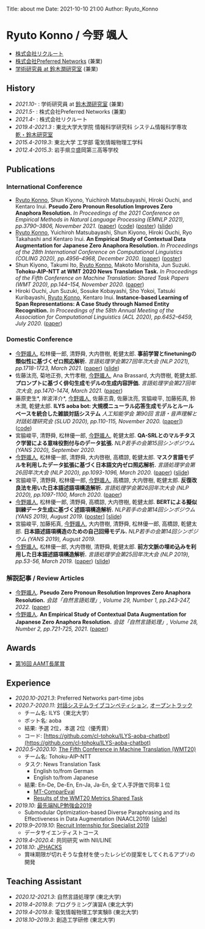 Title: about me
Date: 2021-10-10 21:00
Author: Ryuto_Konno
<!-- Header_Cover: image.png -->

# Ryuto Konno / 今野 颯人
<!-- <img src="https://ryuto10.github.io/files/my_photo.jpg" width="250"> -->

- [株式会社リクルート](https://www.recruit.co.jp/)
- [株式会社Preferred Networks](https://www.preferred.jp/ja/) (兼業)
- [学術研究員 at 鈴木潤研究室](https://www.fai.cds.tohoku.ac.jp/) (兼業)

## History
- *2021.10-* : 学術研究員 at [鈴木潤研究室](https://www.fai.cds.tohoku.ac.jp/) (兼業)
- *2021.5-* : 株式会社Preferred Networks (兼業)
- *2021.4-* : 株式会社リクルート
- *2019.4-2021.3* : 東北大学大学院 情報科学研究科 システム情報科学専攻 [乾・鈴木研究室](https://www.nlp.ecei.tohoku.ac.jp/)
- *2015.4-2019.3*: 東北大学 工学部 電気情報物理工学科
- *2012.4-2015.3*: 岩手県立盛岡第三高等学校

## Publications
### International Conference
- <u>Ryuto Konno</u>, Shun Kiyono, Yuichiroh Matsubayashi, Hiroki Ouchi, and Kentaro Inui. **Pseudo Zero Pronoun Resolution Improves Zero Anaphora Resolution.** *In Proceedings of the 2021 Conference on Empirical Methods in Natural Language Processing (EMNLP 2021), pp.3790–3806, November 2021.*
  ([paper](https://aclanthology.org/2021.emnlp-main.308/))
  ([code](https://github.com/Ryuto10/pzero-improves-zar))
  ([poster](https://ryuto10.github.io/files/EMNLP2021_poster.pdf))
  ([slide](https://ryuto10.github.io/files/EMNLP2021_slide.pdf))
- <u>Ryuto Konno</u>, Yuichiroh Matsubayashi, Shun Kiyono, Hiroki Ouchi, Ryo Takahashi and Kentaro Inui. **An Empirical Study of Contextual Data Augmentation for Japanese Zero Anaphora Resolution.** *In Proceedings of the 28th International Conference on Computational Linguistics (COLING 2020), pp.4956–4968, December 2020.*
  ([paper](https://www.aclweb.org/anthology/2020.coling-main.435/))
  ([poster](https://ryuto10.github.io/files/COLING2020_poster.pdf))
- Shun Kiyono, Takumi Ito, <u>Ryuto Konno</u>, Makoto Morishita, Jun Suzuki. **Tohoku-AIP-NTT at WMT 2020 News Translation Task.** *In Proceedings of the Fifth Conference on Machine Translation: Shared Task Papers (WMT 2020), pp.144–154, November 2020.*
  ([paper](https://www.aclweb.org/anthology/2020.wmt-1.12/))
- Hiroki Ouchi, Jun Suzuki, Sosuke Kobayashi, Sho Yokoi, Tatsuki Kuribayashi, <u>Ryuto Konno</u>, Kentaro Inui. **Instance-based Learning of Span Representations: A Case Study through Named Entity Recognition.** *In Proceedings of the 58th Annual Meeting of the Association for Computational Linguistics (ACL 2020), pp.6452–6459, July 2020.*
  ([paper](https://www.aclweb.org/anthology/2020.acl-main.575/))

### Domestic Conference
- <u>今野颯人</u>, 松林優一郎, 清野舜, 大内啓樹, 乾健太郎. **事前学習とfinetuningの類似性に基づくゼロ照応解析.** *言語処理学会第27回年次大会 (NLP 2021), pp.1718-1723, March 2021.*
  ([paper](https://www.anlp.jp/nlp2021/program_online/pdf_dir/C9-4.pdf))
  ([slide](https://ryuto10.github.io/files/NLP2021_slide.pdf))
- 佐藤汰亮, 菊地正弥, 大竹孝樹, <u>今野颯人</u>, Ana Brassard, 大内啓樹, 乾健太郎. **プロンプトに基づく俳句生成モデルの生成内容評価.** *言語処理学会第27回年次大会, pp.1470-1474, March 2021.*
  ([paper](https://www.anlp.jp/proceedings/annual_meeting/2021/pdf_dir/B8-2.pdf))
- 藤原吏生\*, 岸波洋介\*, <u>今野颯人</u>, 佐藤志貴, 佐藤汰亮, 宮脇峻平, 加藤拓真, 鈴木潤, 乾健太郎. **ILYS aoba bot: 大規模ニューラル応答生成モデルとルールベースを統合した雑談対話システム** *人工知能学会 第90回 言語・音声理解と対話処理研究会 (SLUD 2020), pp.110-115, November 2020.*
  ([paper](https://www.jstage.jst.go.jp/article/jsaislud/90/0/90_25/_article/-char/ja/)])
  ([code](https://github.com/cl-tohoku/ILYS-aoba-chatbot))
- 宮脇峻平, 清野舜, 松林優一郎, <u>今野颯人</u>, 乾健太郎. **QA-SRLとのマルチタスク学習による意味役割付与のデータ拡張.** *NLP若手の会第15回シンポジウム (YANS 2020), September 2020.*
- <u>今野颯人</u>, 松林優一郎, 清野舜, 大内啓樹, 高橋諒, 乾健太郎. **マスク言語モデルを利用したデータ拡張に基づく日本語文内ゼロ照応解析.** *言語処理学会第26回年次大会 (NLP 2020), pp.1093-1096, March 2020.*
  ([paper](https://www.anlp.jp/proceedings/annual_meeting/2020/pdf_dir/C5-1.pdf))
  ([slide](https://ryuto10.github.io/files/NLP2020_slide.pdf))
- 宮脇峻平, 清野舜, 松林優一郎, <u>今野颯人</u>, 高橋諒, 大内啓樹, 乾健太郎. **反復改良法を用いた日本語述語項構造解析.** *言語処理学会第26回年次大会 (NLP 2020), pp.1097-1100, March 2020.*
  ([paper](https://www.anlp.jp/proceedings/annual_meeting/2020/pdf_dir/C5-2.pdf))
- <u>今野颯人</u>, 松林優一郎, 清野舜, 高橋諒, 大内啓樹, 乾健太郎. **BERTによる擬似訓練データ生成に基づく述語項構造解析.** *NLP若手の会第14回シンポジウム (YANS 2019), August 2019.*
  ([poster](https://ryuto10.github.io/files/Yans2019_poster.pdf)] [[slide](https://ryuto10.github.io/files/Yans2019_slide.pdf))
- 宮脇峻平, 加藤拓真, <u>今野颯人</u>, 大内啓樹, 清野舜, 松林優一郎, 高橋諒, 乾健太郎. **日本語述語項構造のための自己回帰モデル.** *NLP若手の会第14回シンポジウム (YANS 2019), August 2019.*
- <u>今野颯人</u>, 松林優一郎, 大内啓樹, 清野舜, 乾健太郎. **前⽅⽂脈の埋め込みを利⽤した⽇本語述語項構造解析.** *言語処理学会第25回年次大会 (NLP 2019), pp.53-56, March 2019.*
  ([paper](https://www.anlp.jp/proceedings/annual_meeting/2019/pdf_dir/D1-2.pdf))
  ([slide](https://ryuto10.github.io/files/NLP2019_slide.pdf))

### 解説記事 / Review Articles
- <u>今野颯人</u>. **Pseudo Zero Pronoun Resolution Improves Zero Anaphora Resolution.** *会誌「自然言語処理」, Volume 29, Number 1, pp.243-247, 2022.* ([paper](https://www.jstage.jst.go.jp/article/jnlp/29/1/29_243/_article/-char/ja))
- <u>今野颯人</u>. **An Empirical Study of Contextual Data Augmentation for Japanese Zero Anaphora Resolution.** *会誌「自然言語処理」, Volume 28, Number 2, pp.721-725, 2021.*
  ([paper](https://www.jstage.jst.go.jp/article/jnlp/28/2/28_721/_article/-char/ja))

## Awards
- [第16回 AAMT長尾賞](https://aamt.info/news/nagao-2/#162021)

## Experience
- *2020.10-2021.3*: Preferred Networks part-time jobs
- *2020.7-2020.11*: [対話システムライブコンペティション](https://dialog-system-live-competition.github.io/dslc3/index.html), [オープントラック](https://dialog-system-live-competition.github.io/dslc3/opentrack.html)
	- チーム名: ILYS（東北大学）
	- ボット名: aoba
	- 結果: 予選 2位，本選 2位（優秀賞）
	- コード: [https://github.com/cl-tohoku/ILYS-aoba-chatbot](https://github.com/cl-tohoku/ILYS-aoba-chatbot)
- *2020.5–2020.10*: [The Fifth Conference in Machine Translation (WMT20)](http://www.statmt.org/wmt20/)
	- チーム名: Tohoku-AIP-NTT
	- タスク: News Translation Task
		- English to/from German
		- English to/from Japanese
	- 結果: En-De, De-En,  En-Ja, Ja-En, 全て人手評価で同率１位
		- [MT-ComparEval](http://wmt.ufal.cz/)
		- [Results of the WMT20 Metrics Shared Task](http://www.statmt.org/wmt20/pdf/2020.wmt-1.77.pdf)
- *2019.10*: [最先端NLP勉強会2019](https://sites.google.com/view/snlp-jp/home/2019?authuser=0)
	- Submodular Optimization-based Diverse Paraphrasing and its Effectiveness in Data Augmentation (NAACL2019) [[slide](https://ryuto10.github.io/files/SNLP2019_slide.pdf)]
- *2019.9–2019.10*: [Recruit Internship for Specialist 2019](https://www.recruit-jinji.jp/internship/)
	- データサイエンティストコース
- *2019.4–2020.4*: 共同研究 with NII/LINE
- *2018.10*: [JPHACKS](https://jphacks.com/2018/)
	- 賞味期限が切れそうな食材を使ったレシピの提案をしてくれるアプリの開発

## Teaching Assistant
- *2020.12-2021.3*: 自然言語処理学 (東北大学)
- *2019.4–2019.8*: プログラミング演習A (東北大学)
- *2019.4–2019.8*: 電気情報物理工学実験B (東北大学)
- *2018.10–2019.3*: 創造工学研修 (東北大学)
